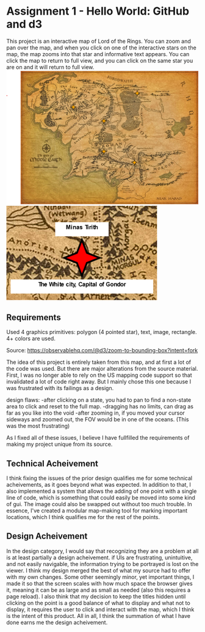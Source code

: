 Assignment 1 - Hello World: GitHub and d3  
===

This project is an interactive map of Lord of the Rings. You can zoom and pan over the map, and when you click on one of the interactive stars on the map, the map zooms into that star and informative text appears. You can click the map to return to full view, and you can click on the same star you are on and it will return to full view.
![The full map from the start](ReadmeScreenshot1.png)
![The map zoomed in after clicking](ReadmeScreenshot2.png)

Requirements
---

Used 4 graphics primitives: polygon (4 pointed star), text, image, rectangle. 4+ colors are used.

Source: https://observablehq.com/@d3/zoom-to-bounding-box?intent=fork

The idea of this project is entirely taken from this map, and at first a lot of the code was used. But there are major alterations from the source material. First, I was no longer able to rely on the US mapping code support so that invalidated a lot of code right away. But I mainly chose this one because I was frustrated with its failings as a design.

design flaws:
-after clicking on a state, you had to pan to find a non-state area to click and reset to the full map.
-dragging has no limits, can drag as far as you like into the void
-after zooming in, if you moved your cursor sideways and zoomed out, the FOV would be in one of the oceans. (This was the most frustrating)

As I fixed all of these issues, I believe I have fullfilled the requirements of making my project unique from its source.

Technical Acheivement
---

I think fixing the issues of the prior design qualifies me for some technical acheivements, as it goes beyond what was expected. In addition to that, I also implemented a system that allows the adding of one point with a single line of code, which is something that could easily be moved into some kind of gui. The image could also be swapped out without too much trouble. In essence, I've created a modular map-making tool for marking important locations, which I think qualifies me for the rest of the points.



Design Acheivement
---

In the design category, I would say that recognizing they are a problem at all is at least partially a design acheivement. if UIs are frustrating, unintuitive, and not easily navigable, the information trying to be portrayed is lost on the viewer. I think my design merged the best of what my source had to offer with my own changes. Some other seemingly minor, yet important things, I made it so that the screen scales with how much space the browser gives it, meaning it can be as large and as small as needed (also this requires a page reload). I also think that my decision to keep the titles hidden until clicking on the point is a good balance of what to display and what not to display, it requires the user to click and interact with the map, which I think is the intent of this product. All in all, I think the summation of what I have done earns me the design acheivement.